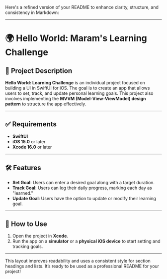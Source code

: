 Here's a refined version of your README to enhance clarity, structure, and consistency in Markdown:

---

# 🌍 Hello World: Maram's Learning Challenge

## 📝 Project Description
**Hello World: Learning Challenge** is an individual project focused on building a UI in SwiftUI for iOS. The goal is to create an app that allows users to set, track, and update personal learning goals. This project also involves implementing the **MVVM (Model-View-ViewModel) design pattern** to structure the app effectively.

---

## ✅ Requirements
- **SwiftUI**
- **iOS 15.0** or later
- **Xcode 16.0** or later

---

## 🛠 Features
- **Set Goal**: Users can enter a desired goal along with a target duration.
- **Track Goal**: Users can log their daily progress, marking each day as "learned."
- **Update Goal**: Users have the option to update or modify their learning goal.

---

## 🧐 How to Use
1. Open the project in **Xcode**.
2. Run the app on a **simulator** or a **physical iOS device** to start setting and tracking goals.

---

This layout improves readability and uses a consistent style for section headings and lists. It’s ready to be used as a professional README for your project!
